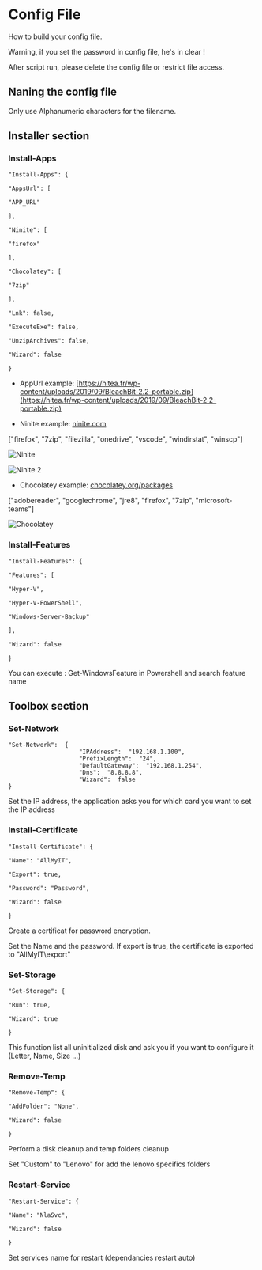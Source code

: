   

# Config File

  

How to build your config file.

  

Warning, if you set the password in config file, he's in clear !

  

After script run, please delete the config file or restrict file access.

  
  

## Naning the config file



Only use Alphanumeric characters for the filename.

  

## Installer section

  

### Install-Apps

  

    "Install-Apps": {
    
    "AppsUrl": [
    
    "APP_URL"
    
    ],
    
    "Ninite": [
    
    "firefox"
    
    ],
    
    "Chocolatey": [
    
    "7zip"
    
    ],
    
    "Lnk": false,
    
    "ExecuteExe": false,
    
    "UnzipArchives": false,
    
    "Wizard": false
    
    }

  

- AppUrl example: [https://hitea.fr/wp-content/uploads/2019/09/BleachBit-2.2-portable.zip](https://hitea.fr/wp-content/uploads/2019/09/BleachBit-2.2-portable.zip)

  

- Ninite example: [ninite.com](https://ninite.com)

  

["firefox", "7zip", "filezilla", "onedrive", "vscode", "windirstat", "winscp"]

  

![Ninite](https://i1.wp.com/hitea.fr/wp-content/uploads/2019/10/ninite-search.jpg?fit=750%2C422)

  

![Ninite 2](https://i0.wp.com/hitea.fr/wp-content/uploads/2019/10/ninite-search-2.jpg?fit=750%2C398)

  

- Chocolatey example: [chocolatey.org/packages](https://chocolatey.org/packages)

  

["adobereader", "googlechrome", "jre8", "firefox", "7zip", "microsoft-teams"]

  

![Chocolatey](https://i2.wp.com/hitea.fr/wp-content/uploads/2019/10/choco-search.jpg?fit=750%2C392)

  

### Install-Features

  

    "Install-Features": {
    
    "Features": [
    
    "Hyper-V",
    
    "Hyper-V-PowerShell",
    
    "Windows-Server-Backup"
    
    ],
    
    "Wizard": false
    
    }

  

You can execute : Get-WindowsFeature in Powershell and search feature name

  
  

## Toolbox section


  
### Set-Network



    "Set-Network":  {
                        "IPAddress":  "192.168.1.100",
                        "PrefixLength":  "24",
                        "DefaultGateway":  "192.168.1.254",
                        "Dns":  "8.8.8.8",
                        "Wizard":  false
    }



Set the IP address, the application asks you for which card you want to set the IP address



### Install-Certificate

  

    "Install-Certificate": {
    
    "Name": "AllMyIT",
    
    "Export": true,
    
    "Password": "Password",
    
    "Wizard": false
    
    }

  

Create a certificat for password encryption.

  

Set the Name and the password. If export is true, the certificate is exported to "AllMyIT\export"

  

### Set-Storage

  

    "Set-Storage": {
    
    "Run": true,
    
    "Wizard": true
    
    }

  

This function list all uninitialized disk and ask you if you want to configure it (Letter, Name, Size ...)

  

### Remove-Temp

  

    "Remove-Temp": {
    
    "AddFolder": "None",
    
    "Wizard": false
    
    }

  

Perform a disk cleanup and temp folders cleanup

  

Set "Custom" to "Lenovo" for add the lenovo specifics folders

  

### Restart-Service

  

    "Restart-Service": {
    
    "Name": "NlaSvc",
    
    "Wizard": false
    
    }

  

Set services name for restart (dependancies restart auto)